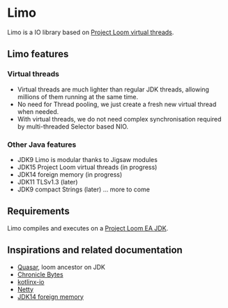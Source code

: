 # Limo

Limo is a IO library based on [Project Loom virtual threads](https://wiki.openjdk.java.net/display/loom/Main).

## Limo features

### Virtual threads

* Virtual threads are much lighter than regular JDK threads, allowing millions of them running at the same time.
* No need for Thread pooling, we just create a fresh new virtual thread when needed.
* With virtual threads, we do not need complex synchronisation required by multi-threaded Selector based NIO.

### Other Java features

* JDK9 Limo is modular thanks to Jigsaw modules
* JDK15 Project Loom virtual threads (in progress)
* JDK14 foreign memory (in progress)
* JDK11 TLSv1.3 (later)
* JDK9 compact Strings (later)
... more to come

## Requirements

Limo compiles and executes on a [Project Loom EA JDK](http://jdk.java.net/loom/).

## Inspirations and related documentation
* [Quasar](https://github.com/puniverse/quasar), loom ancestor on JDK
* [Chronicle Bytes](https://github.com/OpenHFT/Chronicle-Bytes)
* [kotlinx-io](https://github.com/Kotlin/kotlinx-io)
* [Netty](https://github.com/netty/netty)
* [JDK14 foreign memory](http://cr.openjdk.java.net/~mcimadamore/panama/memaccess_javadoc/jdk/incubator/foreign/package-summary.html)
